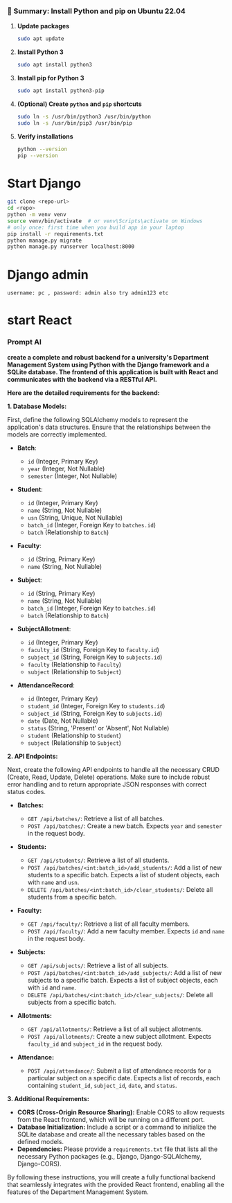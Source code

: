 ### 📝 Summary: Install Python and pip on Ubuntu 22.04

1. **Update packages**

   ```bash
   sudo apt update
   ```

2. **Install Python 3**

   ```bash
   sudo apt install python3
   ```

3. **Install pip for Python 3**

   ```bash
   sudo apt install python3-pip
   ```

4. **(Optional) Create `python` and `pip` shortcuts**

   ```bash
   sudo ln -s /usr/bin/python3 /usr/bin/python
   sudo ln -s /usr/bin/pip3 /usr/bin/pip
   ```

5. **Verify installations**

   ```bash
   python --version
   pip --version
   ```


# Start Django
```bash
git clone <repo-url>
cd <repo>
python -m venv venv
source venv/bin/activate  # or venv\Scripts\activate on Windows
# only once: first time when you build app in your laptop
pip install -r requirements.txt
python manage.py migrate
python manage.py runserver localhost:8000
```

# Django admin
```
username: pc , password: admin also try admin123 etc
```

# start React


### **Prompt AI**

**create a complete and robust backend for a university's Department Management System using Python with the Django framework and a SQLite database. The frontend of this application is built with React and communicates with the backend via a RESTful API.**

**Here are the detailed requirements for the backend:**

**1. Database Models:**

First, define the following SQLAlchemy models to represent the application's data structures. Ensure that the relationships between the models are correctly implemented.

*   **Batch**:
    *   `id` (Integer, Primary Key)
    *   `year` (Integer, Not Nullable)
    *   `semester` (Integer, Not Nullable)

*   **Student**:
    *   `id` (Integer, Primary Key)
    *   `name` (String, Not Nullable)
    *   `usn` (String, Unique, Not Nullable)
    *   `batch_id` (Integer, Foreign Key to `batches.id`)
    *   `batch` (Relationship to `Batch`)

*   **Faculty**:
    *   `id` (String, Primary Key)
    *   `name` (String, Not Nullable)

*   **Subject**:
    *   `id` (String, Primary Key)
    *   `name` (String, Not Nullable)
    *   `batch_id` (Integer, Foreign Key to `batches.id`)
    *   `batch` (Relationship to `Batch`)

*   **SubjectAllotment**:
    *   `id` (Integer, Primary Key)
    *   `faculty_id` (String, Foreign Key to `faculty.id`)
    *   `subject_id` (String, Foreign Key to `subjects.id`)
    *   `faculty` (Relationship to `Faculty`)
    *   `subject` (Relationship to `Subject`)

*   **AttendanceRecord**:
    *   `id` (Integer, Primary Key)
    *   `student_id` (Integer, Foreign Key to `students.id`)
    *   `subject_id` (String, Foreign Key to `subjects.id`)
    *   `date` (Date, Not Nullable)
    *   `status` (String, 'Present' or 'Absent', Not Nullable)
    *   `student` (Relationship to `Student`)
    *   `subject` (Relationship to `Subject`)

**2. API Endpoints:**

Next, create the following API endpoints to handle all the necessary CRUD (Create, Read, Update, Delete) operations. Make sure to include robust error handling and to return appropriate JSON responses with correct status codes.

*   **Batches:**
    *   `GET /api/batches/`: Retrieve a list of all batches.
    *   `POST /api/batches/`: Create a new batch. Expects `year` and `semester` in the request body.

*   **Students:**
    *   `GET /api/students/`: Retrieve a list of all students.
    *   `POST /api/batches/<int:batch_id>/add_students/`: Add a list of new students to a specific batch. Expects a list of student objects, each with `name` and `usn`.
    *   `DELETE /api/batches/<int:batch_id>/clear_students/`: Delete all students from a specific batch.

*   **Faculty:**
    *   `GET /api/faculty/`: Retrieve a list of all faculty members.
    *   `POST /api/faculty/`: Add a new faculty member. Expects `id` and `name` in the request body.

*   **Subjects:**
    *   `GET /api/subjects/`: Retrieve a list of all subjects.
    *   `POST /api/batches/<int:batch_id>/add_subjects/`: Add a list of new subjects to a specific batch. Expects a list of subject objects, each with `id` and `name`.
    *   `DELETE /api/batches/<int:batch_id>/clear_subjects/`: Delete all subjects from a specific batch.

*   **Allotments:**
    *   `GET /api/allotments/`: Retrieve a list of all subject allotments.
    *   `POST /api/allotments/`: Create a new subject allotment. Expects `faculty_id` and `subject_id` in the request body.

*   **Attendance:**
    *   `POST /api/attendance/`: Submit a list of attendance records for a particular subject on a specific date. Expects a list of records, each containing `student_id`, `subject_id`, `date`, and `status`.

**3. Additional Requirements:**

*   **CORS (Cross-Origin Resource Sharing):** Enable CORS to allow requests from the React frontend, which will be running on a different port.
*   **Database Initialization:** Include a script or a command to initialize the SQLite database and create all the necessary tables based on the defined models.
*   **Dependencies:** Please provide a `requirements.txt` file that lists all the necessary Python packages (e.g., Django, Django-SQLAlchemy, Django-CORS).

By following these instructions, you will create a fully functional backend that seamlessly integrates with the provided React frontend, enabling all the features of the Department Management System.
